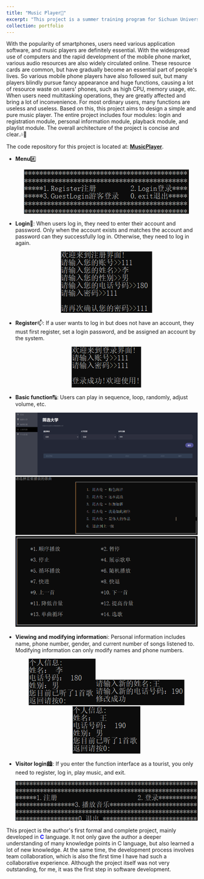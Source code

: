 ```yaml
---
title: "Music Player🎵"
excerpt: "This project is a summer training program for Sichuan University in 2022, intended to develop a console based music player for playing MP3 format music files, and to achieve mainstream functions such as playback, pause, previous, next, etc. in popular music players on the market.<br/><img src='/images/MP1.png'>"
collection: portfolio
---
```


With the popularity of smartphones, users need various application software, and music players are definitely essential. With the widespread use of computers and the rapid development of the mobile phone market, various audio resources are also widely circulated online. These resource cards are common, but have gradually become an essential part of people's lives. So various mobile phone players have also followed suit, but many players blindly pursue fancy appearance and huge functions, causing a lot of resource waste on users' phones, such as high CPU, memory usage, etc. When users need multitasking operations, they are greatly affected and bring a lot of inconvenience. For most ordinary users, many functions are useless and useless. Based on this, this project aims to design a simple and pure music player. The entire project includes four modules: login and registration module, personal information module, playback module, and playlist module. The overall architecture of the project is concise and clear.🎶🎼<br/>

The code repository for this project is located at: [<b>MusicPlayer</b>](https://github.com/wubeizi/MusicPlayer).<br/>

- <b>Menu</b>#️⃣<br/><p align="center"><img src='/images/MP2.png'></p>
- <b>Login</b>🔑: When users log in, they need to enter their account and password. Only when the account exists and matches the account and password can they successfully log in. Otherwise, they need to log in again.<br/><p align="center"><img src='/images/MP3.png'></p>
- <b>Register</b>📫️: If a user wants to log in but does not have an account, they must first register, set a login password, and be assigned an account by the system.<br/><p align="center"><img src='/images/MP4.png'></p>
- <b>Basic function</b>🔠: Users can play in sequence, loop, randomly, adjust volume, etc.<br/><p align="center"><img src='/images/UARS5.png'><br/><img src='/images/MP6.png'><br/><img src='/images/MP7.png'></p>
- <b>Viewing and modifying information</b>ℹ️: Personal information includes name, phone number, gender, and current number of songs listened to. Modifying information can only modify names and phone numbers.<br/><p align="center"><img src='/images/MP8.png'><img src='/images/MP9.png'><img src='/images/MP10.png'></p>
- <b>Visitor login</b>🏙️: If you enter the function interface as a tourist, you only need to register, log in, play music, and exit.<br/><p align="center"><img src='/images/MP11.png'></p>

This project is the author's first formal and complete project, mainly developed in <font color=blue><b>C</b></font> language. It not only gave the author a deeper understanding of many knowledge points in C language, but also learned a lot of new knowledge. At the same time, the development process involves team collaboration, which is also the first time I have had such a collaborative experience. Although the project itself was not very outstanding, for me, it was the first step in software development.